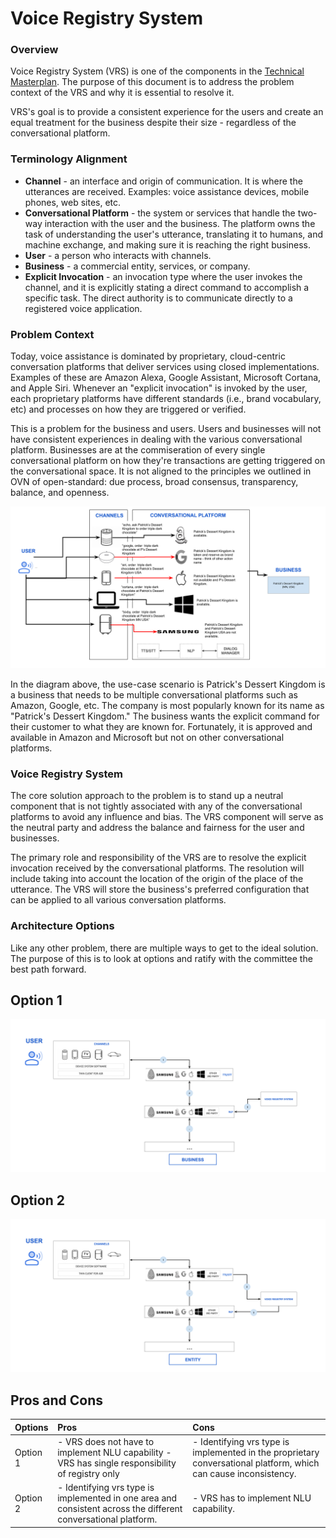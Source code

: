 # Voice Registry System

### Overview
Voice Registry System (VRS) is one of the components  in the
[Technical Masterplan](https://github.com/open-voice-network/docs/blob/master/technical_masterplan.md). The purpose of this document is to address the problem context of the VRS and why it is essential to resolve it. 

VRS's goal is to provide a consistent experience for the users and create an equal treatment for the business despite their size - regardless of the conversational platform.

### Terminology Alignment
- **Channel** - an interface and origin of communication. It is where the utterances are received. Examples: voice assistance devices, mobile phones, web sites, etc.
- **Conversational Platform** - the system or services that handle the two-way interaction with the user and the business.  The platform owns the task of understanding the user's utterance, translating it to humans, and machine exchange, and making sure it is reaching the right business. 
- **User** - a person who interacts with channels.  
- **Business** - a commercial entity, services, or company.
- **Explicit Invocation** - an invocation type where the user invokes the channel, and it is explicitly stating a direct command to accomplish a specific task. The direct authority is to communicate directly to a registered voice application.


### Problem Context
Today, voice assistance is dominated by proprietary, cloud-centric conversation platforms that deliver services using closed implementations.  Examples of these are Amazon Alexa, Google Assistant, Microsoft Cortana, and Apple Siri.  Whenever an "explicit invocation" is invoked by the user, each proprietary platforms have different standards (i.e., brand vocabulary, etc) and processes on how they are triggered or verified. 

This is a problem for the business and users. Users and businesses will not have consistent experiences in dealing with the various conversational platform. Businesses are at the commiseration of every single conversational platform on how they're transactions are getting triggered on the conversational space.  It is not aligned to the principles we outlined in OVN of open-standard: due process, broad consensus, transparency, balance, and openness.


![](component_assets/vrs_problem_statement.png?raw=true "Fig. 1 - VRS Problem Statement")

In the diagram above, the use-case scenario is Patrick's Dessert Kingdom is a business that needs to be multiple conversational platforms such as Amazon, Google, etc. The company is most popularly known for its name as "Patrick's Dessert Kingdom."  The business wants the explicit command for their customer to what they are known for.  Fortunately, it is approved and available in Amazon and Microsoft but not on other conversational platforms.

### Voice Registry System
The core solution approach to the problem is to stand up a neutral component that is not tightly associated with any of the conversational platforms to avoid any influence and bias. The VRS component will serve as the neutral party and address the balance and fairness for the user and businesses. 

The primary role and responsibility of the VRS are to resolve the explicit invocation received by the conversational platforms. The resolution will include taking into account the location of the origin of the place of the utterance. The VRS will store the business's preferred configuration that can be applied to all various conversation platforms.

### Architecture Options
Like any other problem, there are multiple ways to get to the ideal solution. The purpose of this is to look at options and ratify with the committee the best path forward.


## Option 1

![](component_assets/vrs_proposed_solution_1.png?raw=true "Fig. 2 - VRS Proposed Solution 1")


## Option 2

![](component_assets/vrs_proposed_solution_2.png?raw=true "Fig. 2 - VRS Proposed Solution 2")


## Pros and Cons
| Options     | Pros        | Cons   |
| :---        | :---        | :---   |
| Option 1    | - VRS does not have to implement NLU capability - VRS has single responsibility of registry only | - Identifying vrs type is implemented in the proprietary conversational platform, which can cause inconsistency. | 
| Option 2    | - Identifying vrs type is implemented in one area and consistent across the different conversational platform.         | - VRS has to implement NLU capability. |